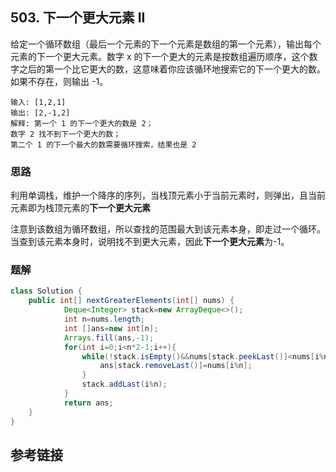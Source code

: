 ## 503. 下一个更大元素 II
给定一个循环数组（最后一个元素的下一个元素是数组的第一个元素），输出每个元素的下一个更大元素。数字 x 的下一个更大的元素是按数组遍历顺序，这个数字之后的第一个比它更大的数，这意味着你应该循环地搜索它的下一个更大的数。如果不存在，则输出 -1。
```
输入: [1,2,1]
输出: [2,-1,2]
解释: 第一个 1 的下一个更大的数是 2；
数字 2 找不到下一个更大的数； 
第二个 1 的下一个最大的数需要循环搜索，结果也是 2
```


### 思路
利用单调栈，维护一个降序的序列，当栈顶元素小于当前元素时，则弹出，且当前元素即为栈顶元素的**下一个更大元素**

注意到该数组为循环数组，所以查找的范围最大到该元素本身，即走过一个循环。当查到该元素本身时，说明找不到更大元素，因此**下一个更大元素**为-1。
### 题解
```java
class Solution {
    public int[] nextGreaterElements(int[] nums) {
            Deque<Integer> stack=new ArrayDeque<>();
            int n=nums.length;
            int []ans=new int[n];
            Arrays.fill(ans,-1);
            for(int i=0;i<n*2-1;i++){
                while(!stack.isEmpty()&&nums[stack.peekLast()]<nums[i%n]){
                    ans[stack.removeLast()]=nums[i%n];
                }
                stack.addLast(i%n);
            }
            return ans;
    }
}
```
## 参考链接